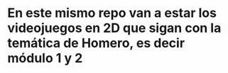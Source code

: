 # En este mismo repo van a estar los videojuegos en 2D que sigan con la temática de Homero, es decir módulo 1 y 2